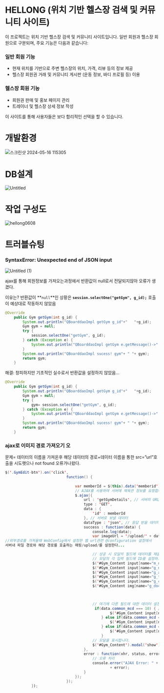 # HELLONG (위치 기반 헬스장 검색 및 커뮤니티 사이트)

이 프로젝트는 위치 기반 헬스장 검색 및 커뮤니티 사이트입니다. 일반 회원과 헬스장 회원으로 구분되며, 주요 기능은 다음과 같습니다:

### 일반 회원 기능
- 현재 위치를 기반으로 주변 헬스장의 위치, 가격, 리뷰 등의 정보 제공
- 헬스장 회원권 거래 및 커뮤니티 게시판 (운동 정보, 바디 프로필 등) 이용

### 헬스장 회원 기능
- 회원권 판매 및 홍보 페이지 관리
- 트레이너 및 헬스장 상세 정보 작성

이 사이트를 통해 사용자들은 보다 합리적인 선택을 할 수 있습니다.

# 개발환경

![스크린샷 2024-05-16 115305](https://github.com/sucaund/Hellong/assets/139835601/60dbc9f3-a8de-4d04-8058-b6973c018bb4)

# DB설계

![Untitled](https://github.com/sucaund/Hellong/assets/139835601/5003cead-ca13-465c-baac-e37ef7bcdc5b)


# 작업 구성도

![hellong0608](https://github.com/sucaund/Hellong/assets/139835601/84f99c6b-b43d-4570-9133-0f5fabf74ab3)

# 트러블슈팅

### SyntaxError: Unexpected end of JSON input

![Untitled (1)](https://github.com/sucaund/Hellong/assets/139835601/284e2c8a-3b53-400f-877f-c779b16a99f3)


ajax를 통해 회원정보를 가져오는과정에서 반환값이 null로서 전달되지않아 오류가 생겼다.

이유는?
반환값이 **`null`**인 상황은 **`session.selectOne("getGym", g_id);`** 호출이 예상대로 작동하지 않았음

```java
@Override
	public Gym getGym(int g_id) {
		System.out.println("QBoarddaoImpl getGym g_id"+"   "+g_id);
		Gym gym = null;
		try {
			session.selectOne("getGym", g_id);
		} catch (Exception e) {
			System.out.println("QBoarddaoImpl getGym e.getMessage()->" + e.getMessage());
		}
		System.out.println("QBoarddaoImpl sucess! gym"+ " "+ gym);
		return gym;
	}
```


해결: 창피하지만 기초적인 실수로서 반환값을 설정하지 않았음...
```java
@Override
	public Gym getGym(int g_id) {
		System.out.println("QBoarddaoImpl getGym g_id"+"   "+g_id);
		Gym gym = null;
		try {
			gym= session.selectOne("getGym", g_id);
		} catch (Exception e) {
			System.out.println("QBoarddaoImpl getGym e.getMessage()->" + e.getMessage());
		}
		System.out.println("QBoarddaoImpl sucess! gym"+ " "+ gym);
		return gym;
	}
```



### ajax로 이미지 경로 가져오기 오

문제= 데이터의 이름을 가져온후 해당 데이터의 경로+데이터 이름을 통한 src=”url”호출을 시도햇으나  not found 오류가나왔다.

```java
$('.GymEdit-btn').on('click',
							function() {
								
								var memberId = $(this).data('memberid');
								// AJAX를 사용하여 서버에 체육관 정보를 요청합니다.
								$.ajax({
									url : 'getGymDetails', // 서버의 URL을 지정해야 합니다.
									type : 'GET',
									data : {
										'id' : memberId
									}, // 서버로 보낼 데이터
									dataType : 'json', // 응답 받을 데이터의 타입
									success : function(data) {
										console.log(data);
										var imageUrl = '/upload/' + data.g_document;
//외부경로를 가져올때 WebConfig에서 설정한 웹 url관련 @configuration 설정에서
서버내 파일 경로와 해당 경로를 호출하는 매핑/upload/를 설정한다...

										// 성공 시 모달의 필드에 데이터를 채웁니다.
										// 모달의 각 입력 필드에 ID를 설정하고 해당 ID를 사용하여 값을 설정합니다.
										$('#Gym_Content input[name="m_number"]').val(data.m_number);//파트너 번호
										$('#Gym_Content input[name="g_name"]').val(data.g_name);//상호명
										$('#Gym_Content input[name="g_address"]').val(data.g_address);//주소
										$('#Gym_Content input[name="g_tel"]').val(data.g_tel);//전화번호
										$('#Gym_Content input[name="g_companynumber"]').val(data.g_companynumber);//사업자 등록번호
										$('#Gym_Content img[name="g_document"]').attr('src', imageUrl);//사업자 등록증

										
										
										// 여기에 다른 필드에 대한 데이터 설정을 추가합니다.
										 if(data.common_mcd === 10) { // 대기
										        $('#Gym_Content input[name="GymOpen_mcd"][value="10"]').prop('checked', true);
										    } else if(data.common_mcd === 20) { // 승인
										        $('#Gym_Content input[name="GymOpen_mcd"][value="20"]').prop('checked', true);
										    } else if(data.common_mcd === 30) { // 노출
										        $('#Gym_Content input[name="GymOpen_mcd"][value="30"]').prop('checked', true);
										    }
										// 모달을 표시합니다.
										$('#Gym_Content').modal('show');
									},
									error : function(xhr, status, error) {
										// 오류 처리
										console.error("AJAX Error: " + status
												+ error);
									}
								});
							});
			});
```

